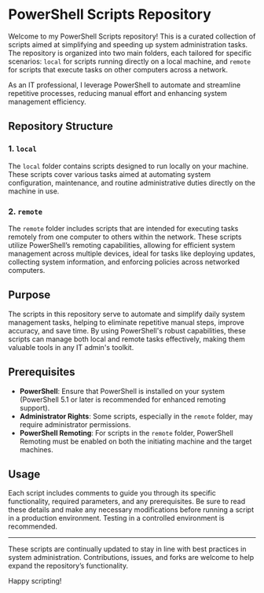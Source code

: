 # PowerShell Scripts Repository

Welcome to my PowerShell Scripts repository! This is a curated collection of scripts aimed at simplifying and speeding up system administration tasks. The repository is organized into two main folders, each tailored for specific scenarios: `local` for scripts running directly on a local machine, and `remote` for scripts that execute tasks on other computers across a network.

As an IT professional, I leverage PowerShell to automate and streamline repetitive processes, reducing manual effort and enhancing system management efficiency.

## Repository Structure

### 1. `local`
The `local` folder contains scripts designed to run locally on your machine. These scripts cover various tasks aimed at automating system configuration, maintenance, and routine administrative duties directly on the machine in use.

### 2. `remote`
The `remote` folder includes scripts that are intended for executing tasks remotely from one computer to others within the network. These scripts utilize PowerShell’s remoting capabilities, allowing for efficient system management across multiple devices, ideal for tasks like deploying updates, collecting system information, and enforcing policies across networked computers.

## Purpose

The scripts in this repository serve to automate and simplify daily system management tasks, helping to eliminate repetitive manual steps, improve accuracy, and save time. By using PowerShell's robust capabilities, these scripts can manage both local and remote tasks effectively, making them valuable tools in any IT admin's toolkit.

## Prerequisites

- **PowerShell**: Ensure that PowerShell is installed on your system (PowerShell 5.1 or later is recommended for enhanced remoting support).
- **Administrator Rights**: Some scripts, especially in the `remote` folder, may require administrator permissions.
- **PowerShell Remoting**: For scripts in the `remote` folder, PowerShell Remoting must be enabled on both the initiating machine and the target machines.

## Usage

Each script includes comments to guide you through its specific functionality, required parameters, and any prerequisites. Be sure to read these details and make any necessary modifications before running a script in a production environment. Testing in a controlled environment is recommended.

---

These scripts are continually updated to stay in line with best practices in system administration. Contributions, issues, and forks are welcome to help expand the repository’s functionality.

Happy scripting! 
